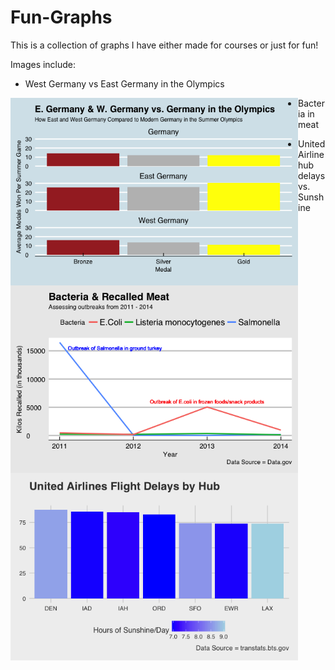 # Fun-Graphs
This is a collection of graphs I have either made for courses or just for fun!

Images include:
- West Germany vs East Germany in the Olympics 
<img align="left" width="460" height="300" src="https://github.com/jamesgwen/Fun-Graphs/blob/main/Germany_Olympics.png">

- Bacteria in meat
<img align="left" width="460" height="300" src="https://github.com/jamesgwen/Fun-Graphs/blob/main/Bacteria_Meat.png">

- United Airline hub delays vs. Sunshine
<img align="left" width="460" height="300" src="https://github.com/jamesgwen/Fun-Graphs/blob/main/Hub_Delays_Sunshine.png">

